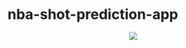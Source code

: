 # nba-shot-prediction-app
<div align="center">
<img src=https://raw.githubusercontent.com/GrejSegura/nba-shots-streamlit-app/master/img/banner.jpg>
</div>
